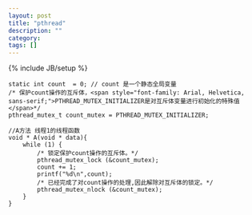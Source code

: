 ```yaml
---
layout: post
title: "pthread"
description: ""
category: 
tags: []
---
```

{% include JB/setup %}

    static int count  = 0; // count 是一个静态全局变量
    /* 保护count操作的互斥体，<span style="font-family: Arial, Helvetica, sans-serif;">PTHREAD_MUTEX_INITIALIZER是对互斥体变量进行初始化的特殊值 </span>*/
    pthread_mutex_t count_mutex = PTHREAD_MUTEX_INITIALIZER;
    
    //A方法 线程1的线程函数
    void * A(void * data){
        while (1) {
            /* 锁定保护count操作的互斥体。*/
            pthread_mutex_lock (&count_mutex);
            count += 1;
            printf("%d\n",count);
            /* 已经完成了对count操作的处理,因此解除对互斥体的锁定。*/
            pthread_mutex_nlock (&count_mutex);
        }
    }
